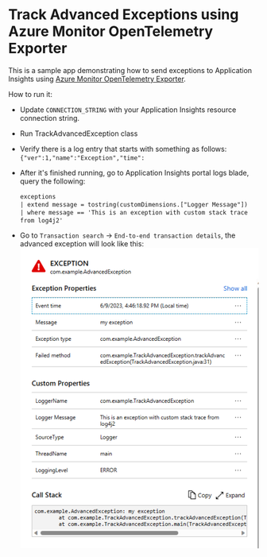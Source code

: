 # Track Advanced Exceptions using Azure Monitor OpenTelemetry Exporter

This is a sample app demonstrating how to send exceptions to Application Insights using
[Azure Monitor OpenTelemetry Exporter](https://central.sonatype.com/artifact/com.azure/azure-monitor-opentelemetry-exporter/1.0.0-beta.8).

How to run it:
- Update `CONNECTION_STRING` with your Application Insights resource connection string.
- Run TrackAdvancedException class
- Verify there is a log entry that starts with something as follows:
  `{"ver":1,"name":"Exception","time":`
- After it's finished running, go to Application Insights portal logs blade, query the following:

  ```kusto
  exceptions
  | extend message = tostring(customDimensions.["Logger Message"])
  | where message == 'This is an exception with custom stack trace from log4j2'
  ```

- Go to `Transaction search` -> `End-to-end transaction details`, the advanced exception will look like this:
  ![image info](./images/advanced-exception-detail.png)